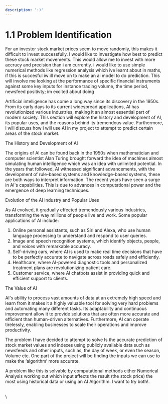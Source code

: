 ```yaml
---
description: ':)'
---
```


# 1.1 Problem Identification

For an investor stock market prices seem to move randomly, this makes it difficult to invest successfully. I would like to investigate how best to predict these stock market movements. This would allow me to invest with more accrucy and precision than i am currently. i would like to use simple numerical methods like regression analysis which ive learnt about in maths, if this is succesful iw ill move on to make an ai model to do prediction. This will involve me looking at the performance of specific financial instruments against some key inputs for instance trading volume, the time period, newsfeed positivty; im excited about doing&#x20;





Artificial intelligence has come a long way since its discovery in the 1950s. From its early days to its current widespread applications, AI has revolutionized various industries, making it an almost essential part of modern society. This section will explore the history and development of AI, its popular uses, and the reasons behind its tremendous value. Furthermore, I will discuss how i will use AI in my project to attempt to predict certain areas of the stock market.

The History and Development of AI

The origins of AI can be found back in the 1950s when mathematician and computer scientist Alan Turing brought forward the idea of machines almost simulating human intelligence which was an idea with unlimited potential. In the years that followed, AI witnessed significant advancements, with the development of rule-based systems and knowledge-based systems, these are both ways to interpret information. The recent years have seen a surge in AI's capabilities. This is due to advances in computational power and the emergence of deep learning techniques.

Evolution of the AI Industry and Popular Uses

As AI evolved, it gradually effected tremendously various industries, transforming the way millions of people live and work. Some popular applications of AI include:

1. Online personal assistants, such as Siri and Alexa, who use human language processing to understand and respond to user queries.
2. Image and speech recognition systems, which identify objects, people, and voices with remarkable accuracy.
3. Self-driving cars, where AI is used to make real time decisions that have to be perfectly accurate to navigate across roads safely and efficiently.
4. Healthcare, where AI-powered diagnostic tools and personalized treatment plans are revolutionizing patient care.
5. Customer service, where AI chatbots assist in providing quick and efficient support to clients.

The Value of AI

AI's ability to process vast amounts of data at an extremely high speed and learn from it makes it a highly valuable tool for solving very hard problems and automating many different tasks. Its adaptability and continuous improvement allow it to provide solutions that are often more accurate and efficient than human-driven alternatives. Furthermore, AI can operate tirelessly, enabling businesses to scale their operations and improve productivity.&#x20;



The problem I have decided to attempt to solve Is the accurate prediction of stock market values and indexes using publicly available data such as newsfeeds and other inputs, such as, the day of week,  or even the season, Volume etc. One part of the project will be finding the inputs we can use to make the ‘algorithm’ more accurate.

A problem like this is solvable by computational methods either Numerical Analysis working out which input affects the result (the stock price) the most using historical data or using an AI Algorithm. I want to try both!.





\
\
